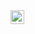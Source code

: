 <a href="https://www.linkedin.com/in/neilhdez/">
  <img align="left" alt="Neil Hernández LinkedIn" width="22px" src="https://cdn.tomondre.com/icons/linkedinn.svg" />
</a>

</br>


</br>
